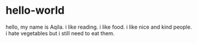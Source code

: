 # hello-world
hello, my name is Aqila. 
i like reading. i like food. i like nice and kind people.
i hate vegetables but i still need to eat them.

